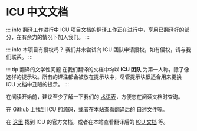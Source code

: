 # ICU 中文文档

::: info 翻译工作进行中
ICU 项目文档的翻译工作正在进行中，享用已翻译好的部分，在有余力的情况下加入我们。
:::

::: info 本项目有授权吗？
我们并未尝试向 ICU 团队申请授权，如有侵权，请与我们联系。
:::

::: tip 翻译的文学性问题
在我们翻译的文档中均以 **ICU 团队** 为第一人称，除了像这样的提示块。所有的译注都会被放在提示块中，尽管提示块很适合用来更换 ICU 文档中丑陋的提示。
:::

在阅读开始前，建议至少了解一下我们的 [术语表](glossary)，方便您在阅读文档时查询。

在 [Github](https://github.com/unicode-org/icu) 上找到 ICU 的源码，或者在本站查看翻译后的 [自述文件等](github/)。

在 [这里](https://unicode-org.github.io/icu/) 找到 ICU 的官方文档，或者在本站查看翻译后的 [ICU 文档](docs/) 等。
